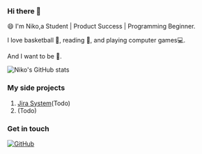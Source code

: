 ### Hi there 👋

😄 I'm Niko,a Student | Product Success | Programming Beginner.

I love basketball 🏀, reading 📕, and playing computer games💻.

And I want to be 💪.

![Niko's GitHub stats](https://github-readme-stats.vercel.app/api?username=Niko030303&show_icons=true&theme=tokyonight)

### My side projects

1. [Jira System](https://github.com/Niko030303/jira_system)(Todo)
2. (Todo)

### Get in touch

[![GitHub](https://img.shields.io/badge/GitHub-grey?logo=github)](https://github.com/Niko030303)
<!--
个人主页
-->
